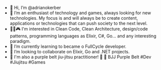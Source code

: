 - 👋 Hi, I’m @adrianokerber
- 👀 I’m an enthusiast of technology and games, always looking for new technologies. My focus is and will always be to create content, applications or technologies that can push society to the next level.
- 👨‍💻🎮 I'm interested in Clean Code, Clean Architecture, design/code patterns, programming languages as Elixir, C#, Go... and any interesting paradigm.
- 🌱 I’m currently learning to became o FullCycle developer.
- 💞️ I’m looking to collaborate on Elixir, Go and .NET projects.
- 🥋 I'm also a purple belt jiu-jitsu practitioner! 💜
💜 BJJ Purple Belt
#Dev #Jiujitsu #Games

<!---
adrianokerber/adrianokerber is a ✨ special ✨ repository because its `README.md` (this file) appears on your GitHub profile.
You can click the Preview link to take a look at your changes.
--->
